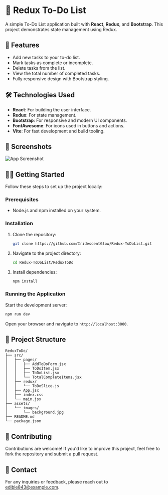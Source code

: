 # 📝 Redux To-Do List

A simple To-Do List application built with **React**, **Redux**, and **Bootstrap**. This project demonstrates state management using Redux.

## 🚀 Features

- Add new tasks to your to-do list.
- Mark tasks as complete or incomplete.
- Delete tasks from the list.
- View the total number of completed tasks.
- Fully responsive design with Bootstrap styling.

## 🛠️ Technologies Used

- **React**: For building the user interface.
- **Redux**: For state management.
- **Bootstrap**: For responsive and modern UI components.
- **FontAwesome**: For icons used in buttons and actions.
- **Vite**: For fast development and build tooling.

## 📸 Screenshots

![App Screenshot](./ReduxToDo/assets/images/screenshot.png)

## 🧑‍💻 Getting Started

Follow these steps to set up the project locally:

### Prerequisites

- Node.js and npm installed on your system.

### Installation

1. Clone the repository:
   ```bash
   git clone https://github.com/IridescentGlow/Redux-ToDoList.git
   ```
2. Navigate to the project directory:
   ```bash
   cd Redux-ToDoList/ReduxToDo
   ```
3. Install dependencies:
   ```bash
   npm install
   ```

### Running the Application

Start the development server:
```bash
npm run dev
```

Open your browser and navigate to `http://localhost:3000`.

## 📂 Project Structure

```
ReduxToDo/
├── src/
│   ├── pages/
│   │   ├── AddToDoForm.jsx
│   │   ├── ToDoItem.jsx
│   │   ├── ToDoList.jsx
│   │   └── TotalCompleteItems.jsx
│   ├── redux/
│   │   └── ToDoSlice.js
│   ├── App.jsx
│   ├── index.css
│   └── main.jsx
├── assets/
│   └── images/
│       └── background.jpg
├── README.md
└── package.json
```

## 🌟 Contributing

Contributions are welcome! If you'd like to improve this project, feel free to fork the repository and submit a pull request.

## 📧 Contact

For any inquiries or feedback, please reach out to [edible843@example.com](mailto:edible843@example.com).
